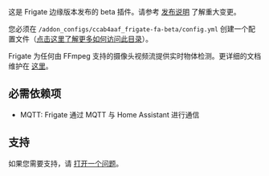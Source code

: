 这是 Frigate 边缘版本发布的 beta 插件。请参考 [发布说明](https://github.com/blakeblackshear/frigate/releases) 了解重大变更。

您必须在 `/addon_configs/ccab4aaf_frigate-fa-beta/config.yml` 创建一个配置文件（[点击这里了解更多如何访问此目录](https://docs.frigate.video/configuration/#accessing-add-on-config-dir)）。

Frigate 为任何由 FFmpeg 支持的摄像头视频流提供实时物体检测。更详细的文档维护在 [这里](https://docs.frigate.video)。

## 必需依赖项

- MQTT: Frigate 通过 MQTT 与 Home Assistant 进行通信

## 支持

如果您需要支持，请 [打开一个问题](https://github.com/blakeblackshear/frigate/issues/new/choose)。
